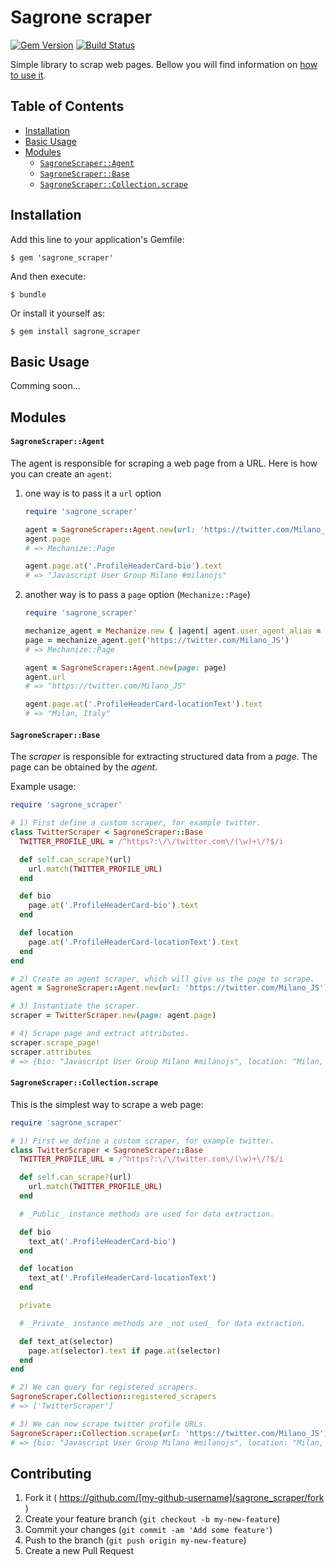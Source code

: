 # Sagrone scraper

[![Gem Version](https://badge.fury.io/rb/sagrone_scraper.svg)](http://badge.fury.io/rb/sagrone_scraper)
[![Build Status](https://travis-ci.org/Sagrone/scraper.svg?branch=master)](https://travis-ci.org/Sagrone/scraper)

Simple library to scrap web pages. Bellow you will find information on [how to use it](#basic-usage).

## Table of Contents

- [Installation](#installation)
- [Basic Usage](#basic-usage)
- [Modules](#modules)
  + [`SagroneScraper::Agent`](#sagronescraperagent)
  + [`SagroneScraper::Base`](#sagronescraperbase)
  + [`SagroneScraper::Collection.scrape`](#sagronescrapercollectionscrape)

## Installation

Add this line to your application's Gemfile:

    $ gem 'sagrone_scraper'

And then execute:

    $ bundle

Or install it yourself as:

    $ gem install sagrone_scraper

## Basic Usage

Comming soon...

## Modules

#### `SagroneScraper::Agent`

The agent is responsible for scraping a web page from a URL. Here is how you can create an `agent`:

1. one way is to pass it a `url` option

    ```ruby
    require 'sagrone_scraper'

    agent = SagroneScraper::Agent.new(url: 'https://twitter.com/Milano_JS')
    agent.page
    # => Mechanize::Page

    agent.page.at('.ProfileHeaderCard-bio').text
    # => "Javascript User Group Milano #milanojs"
    ```

2. another way is to pass a `page` option (`Mechanize::Page`)

    ```ruby
    require 'sagrone_scraper'

    mechanize_agent = Mechanize.new { |agent| agent.user_agent_alias = 'Linux Firefox' }
    page = mechanize_agent.get('https://twitter.com/Milano_JS')
    # => Mechanize::Page

    agent = SagroneScraper::Agent.new(page: page)
    agent.url
    # => "https://twitter.com/Milano_JS"

    agent.page.at('.ProfileHeaderCard-locationText').text
    # => "Milan, Italy"
    ```

#### `SagroneScraper::Base`

The _scraper_ is responsible for extracting structured data from a _page_. The page can be obtained by the _agent_.

Example usage:

```ruby
require 'sagrone_scraper'

# 1) First define a custom scraper, for example twitter.
class TwitterScraper < SagroneScraper::Base
  TWITTER_PROFILE_URL = /^https?:\/\/twitter.com\/(\w)+\/?$/i

  def self.can_scrape?(url)
    url.match(TWITTER_PROFILE_URL)
  end

  def bio
    page.at('.ProfileHeaderCard-bio').text
  end

  def location
    page.at('.ProfileHeaderCard-locationText').text
  end
end

# 2) Create an agent scraper, which will give us the page to scrape.
agent = SagroneScraper::Agent.new(url: 'https://twitter.com/Milano_JS')

# 3) Instantiate the scraper.
scraper = TwitterScraper.new(page: agent.page)

# 4) Scrape page and extract attributes.
scraper.scrape_page!
scraper.attributes
# => {bio: "Javascript User Group Milano #milanojs", location: "Milan, Italy"}
```

#### `SagroneScraper::Collection.scrape`

This is the simplest way to scrape a web page:

```ruby
require 'sagrone_scraper'

# 1) First we define a custom scraper, for example twitter.
class TwitterScraper < SagroneScraper::Base
  TWITTER_PROFILE_URL = /^https?:\/\/twitter.com\/(\w)+\/?$/i

  def self.can_scrape?(url)
    url.match(TWITTER_PROFILE_URL)
  end

  # _Public_ instance methods are used for data extraction.

  def bio
    text_at('.ProfileHeaderCard-bio')
  end

  def location
    text_at('.ProfileHeaderCard-locationText')
  end

  private

  # _Private_ instance methods are _not used_ for data extraction.

  def text_at(selector)
    page.at(selector).text if page.at(selector)
  end
end

# 2) We can query for registered scrapers.
SagroneScraper.Collection::registered_scrapers
# => ['TwitterScraper']

# 3) We can now scrape twitter profile URLs.
SagroneScraper::Collection.scrape(url: 'https://twitter.com/Milano_JS')
# => {bio: "Javascript User Group Milano #milanojs", location: "Milan, Italy"}
```

## Contributing

1. Fork it ( https://github.com/[my-github-username]/sagrone_scraper/fork )
2. Create your feature branch (`git checkout -b my-new-feature`)
3. Commit your changes (`git commit -am 'Add some feature'`)
4. Push to the branch (`git push origin my-new-feature`)
5. Create a new Pull Request
